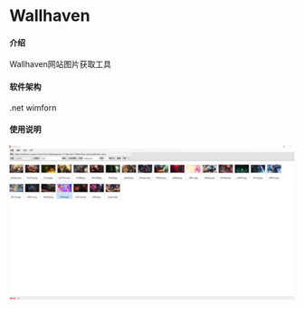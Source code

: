 # Wallhaven

#### 介绍

Wallhaven网站图片获取工具

#### 软件架构

.net wimforn

#### 使用说明

![](imgs/733b33ec-d7e0-409e-a88f-54f6e48a69b9.png)
